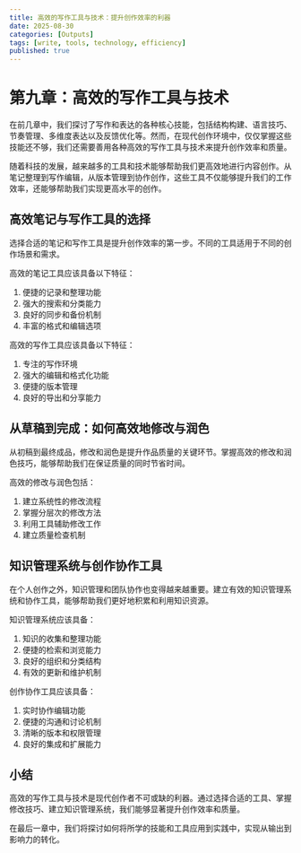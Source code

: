 ```yaml
---
title: 高效的写作工具与技术：提升创作效率的利器
date: 2025-08-30
categories: [Outputs]
tags: [write, tools, technology, efficiency]
published: true
---
```


# 第九章：高效的写作工具与技术

在前几章中，我们探讨了写作和表达的各种核心技能，包括结构构建、语言技巧、节奏管理、多维度表达以及反馈优化等。然而，在现代创作环境中，仅仅掌握这些技能还不够，我们还需要善用各种高效的写作工具与技术来提升创作效率和质量。

随着科技的发展，越来越多的工具和技术能够帮助我们更高效地进行内容创作。从笔记整理到写作编辑，从版本管理到协作创作，这些工具不仅能够提升我们的工作效率，还能够帮助我们实现更高水平的创作。

## 高效笔记与写作工具的选择

选择合适的笔记和写作工具是提升创作效率的第一步。不同的工具适用于不同的创作场景和需求。

高效的笔记工具应该具备以下特征：
1. 便捷的记录和整理功能
2. 强大的搜索和分类能力
3. 良好的同步和备份机制
4. 丰富的格式和编辑选项

高效的写作工具应该具备以下特征：
1. 专注的写作环境
2. 强大的编辑和格式化功能
3. 便捷的版本管理
4. 良好的导出和分享能力

## 从草稿到完成：如何高效地修改与润色

从初稿到最终成品，修改和润色是提升作品质量的关键环节。掌握高效的修改和润色技巧，能够帮助我们在保证质量的同时节省时间。

高效的修改与润色包括：
1. 建立系统性的修改流程
2. 掌握分层次的修改方法
3. 利用工具辅助修改工作
4. 建立质量检查机制

## 知识管理系统与创作协作工具

在个人创作之外，知识管理和团队协作也变得越来越重要。建立有效的知识管理系统和协作工具，能够帮助我们更好地积累和利用知识资源。

知识管理系统应该具备：
1. 知识的收集和整理功能
2. 便捷的检索和浏览能力
3. 良好的组织和分类结构
4. 有效的更新和维护机制

创作协作工具应该具备：
1. 实时协作编辑功能
2. 便捷的沟通和讨论机制
3. 清晰的版本和权限管理
4. 良好的集成和扩展能力

## 小结

高效的写作工具与技术是现代创作者不可或缺的利器。通过选择合适的工具、掌握修改技巧、建立知识管理系统，我们能够显著提升创作效率和质量。

在最后一章中，我们将探讨如何将所学的技能和工具应用到实践中，实现从输出到影响力的转化。